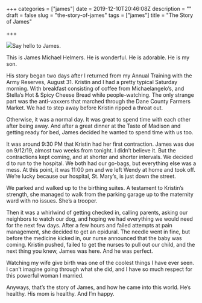 +++
categories = ["james"]
date = 2019-12-10T20:46:08Z
description = ""
draft = false
slug = "the-story-of-james"
tags = ["james"]
title = "The Story of James"

+++

[![](__GHOST_URL__/content/images/wordpress/2019/12/mikeandjames1-225x300.png)](__GHOST_URL__/content/images/wordpress/2019/12/mikeandjames1.png)Say hello to James.

This is James Michael Helmers. He is wonderful. He is adorable. He is my son.

His story began two days after I returned from my Annual Training with the Army Reserves, August 31. Kristin and I had a pretty typical Saturday morning. With breakfast consisting of coffee from Michaelangelo’s, and Stella’s Hot & Spicy Cheese Bread while people-watching. The only strange part was the anti-vaxxers that marched through the Dane County Farmers Market. We had to step away before Kristin ripped a throat out.

Otherwise, it was a normal day. It was great to spend time with each other after being away. And after a great dinner at the Taste of Madison and getting ready for bed, James decided he wanted to spend time with us too.

It was around 9:30 PM that Kristin had her first contraction. James was due on 9/12/19, almost two weeks from tonight. I didn’t believe it. But the contractions kept coming, and at shorter and shorter intervals. We decided d to run to the hospital. We both had our go-bags, but everything else was a mess. At this point, it was 11:00 pm and we left Wendy at home and took off. We’re lucky because our hospital, St. Mary’s, is just down the street.

We parked and walked up to the birthing suites. A testament to Kristin’s strength, she managed to walk from the parking garage up to the maternity ward with no issues. She’s a trooper.

Then it was a whirlwind of getting checked in, calling parents, asking our neighbors to watch our dog, and hoping we had everything we would need for the next few days. After a few hours and failed attempts at pain management, she decided to get an epidural. The needle went in fine, but before the medicine kicked in, our nurse announced that the baby was coming. Kristin pushed, failed to get the nurses to pull out our child, and the next thing you knew, James was here. And he was perfect.

Watching my wife give birth was one of the coolest things I have ever seen. I can’t imagine going through what she did, and I have so much respect for this powerful woman I married.

Anyways, that’s the story of James, and how he came into this world. He’s healthy. His mom is healthy. And I’m happy.
